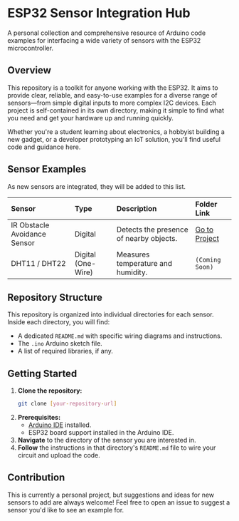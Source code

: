 # ESP32 Sensor Integration Hub

A personal collection and comprehensive resource of Arduino code examples for interfacing a wide variety of sensors with the ESP32 microcontroller.

## Overview

This repository is a toolkit for anyone working with the ESP32. It aims to provide clear, reliable, and easy-to-use examples for a diverse range of sensors—from simple digital inputs to more complex I2C devices. Each project is self-contained in its own directory, making it simple to find what you need and get your hardware up and running quickly.

Whether you're a student learning about electronics, a hobbyist building a new gadget, or a developer prototyping an IoT solution, you'll find useful code and guidance here.

## Sensor Examples

As new sensors are integrated, they will be added to this list.

| Sensor                       | Type              | Description                               | Folder Link                                       |
| :--------------------------- | :---------------- | :---------------------------------------- | :------------------------------------------------ |
| IR Obstacle Avoidance Sensor | Digital           | Detects the presence of nearby objects.   | [Go to Project](./01-IR-Obstacle-Sensor/)         |
| DHT11 / DHT22                | Digital (One-Wire) | Measures temperature and humidity.        | `(Coming Soon)`                                   |

## Repository Structure

This repository is organized into individual directories for each sensor. Inside each directory, you will find:
- A dedicated `README.md` with specific wiring diagrams and instructions.
- The `.ino` Arduino sketch file.
- A list of required libraries, if any.

## Getting Started

1.  **Clone the repository:**
    ```bash
    git clone [your-repository-url]
    ```
2.  **Prerequisites:**
    -   [Arduino IDE](https://www.arduino.cc/en/software) installed.
    -   ESP32 board support installed in the Arduino IDE.
3.  **Navigate** to the directory of the sensor you are interested in.
4.  **Follow** the instructions in that directory's `README.md` file to wire your circuit and upload the code.

## Contribution

This is currently a personal project, but suggestions and ideas for new sensors to add are always welcome! Feel free to open an issue to suggest a sensor you'd like to see an example for.
